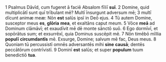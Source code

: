 1 Psalmus Dāvīd, cum fugeret ā faciē Absalom fīliī **suī**. 
2 Domine, quid multiplicātī sunt quī trībulant mē? Multī īnsurgunt adversum mē;
3 multī dīcunt animæ meæ: Nōn **est** salūs ipsī in Deō ejus.
4 Tū autem Domine, susceptor meus **es**, **glōria** **mea**, et exaltāns caput meum.
5 Vōce **meā** ad Dominum clāmāvī; et exaudīvit mē dē monte sānctō suō.
6 Ego dormīvī, et sopōrātus sum; et exsurrēxī, quia Dominus suscēpit mē.
7 Nōn timēbō mīllia **populī** **circumdantīs** mē. Exsurge, Domine; salvum mē fac, Deus meus.
8 Quoniam tū percussistī omnēs adversantēs mihi **sine** **causā**; dentēs peccātōrum contrīvistī.
9 Dominī **est** salūs; et super **populum** tuum benedictiō **tua**.